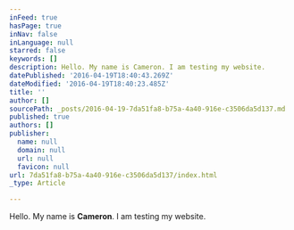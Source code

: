 ```yaml
---
inFeed: true
hasPage: true
inNav: false
inLanguage: null
starred: false
keywords: []
description: Hello. My name is Cameron. I am testing my website.
datePublished: '2016-04-19T18:40:43.269Z'
dateModified: '2016-04-19T18:40:23.485Z'
title: ''
author: []
sourcePath: _posts/2016-04-19-7da51fa8-b75a-4a40-916e-c3506da5d137.md
published: true
authors: []
publisher:
  name: null
  domain: null
  url: null
  favicon: null
url: 7da51fa8-b75a-4a40-916e-c3506da5d137/index.html
_type: Article

---
```

Hello. My name is **Cameron**. I am testing my website.